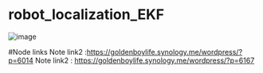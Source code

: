 # robot_localization_EKF
![image](https://user-images.githubusercontent.com/81784631/189771926-11b979f4-733c-4c9a-bdfb-74f64b763169.png)

#Node links
Note link2 :https://goldenboylife.synology.me/wordpress/?p=6014
Note link2 : https://goldenboylife.synology.me/wordpress/?p=6167
